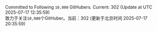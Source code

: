 Committed to Following `10,000` GitHubers. Current: <!-- FOLLOWING_COUNT -->302<!-- FOLLOWING_COUNT --> (Update at UTC <!-- LAST_UPDATED -->2025-07-17 12:35:59<!-- LAST_UPDATED -->)<br>
致力于关注`10,000`个GitHuber。当前：<!-- FOLLOWING_COUNT -->302<!-- FOLLOWING_COUNT --> (更新于北京时间 <!-- LAST_UPDATED_CST -->2025-07-17 20:35:59<!-- LAST_UPDATED_CST -->)
